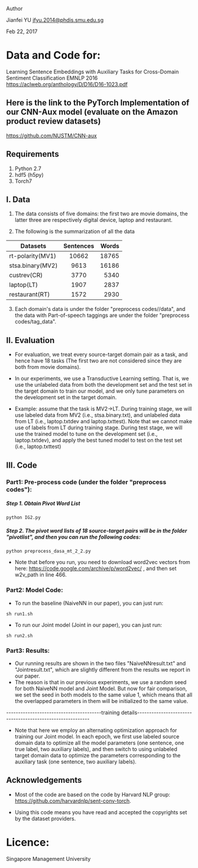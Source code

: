 Author

Jianfei YU
jfyu.2014@phdis.smu.edu.sg

Feb 22, 2017

# Data and Code for:

Learning Sentence Embeddings with Auxiliary Tasks for Cross-Domain Sentiment Classification
EMNLP 2016
https://aclweb.org/anthology/D/D16/D16-1023.pdf

## Here is the link to the PyTorch Implementation of our CNN-Aux model (evaluate on the Amazon product review datasets)

https://github.com/NUSTM/CNN-aux

## Requirements

1. Python 2.7
2. hdf5 (h5py)
3. Torch7

## I. Data

1. The data consists of five domains: the first two are movie domains, the latter three are respectively digital device, laptop and restaurant.

2. The following is the summarization of all the data

| Datasets        | Sentences | Words |
| -------------   |:---------:| -----:|
| rt-polarity(MV1)|10662      |  18765|
| stsa.binary(MV2)| 9613      |  16186|  
| custrev(CR)     | 3770      |   5340|
| laptop(LT)      | 1907      |   2837|   
| restaurant(RT)  | 1572      |   2930|


       
3. Each domain's data is under the folder "preprocess codes//data", and the data with Part-of-speech taggings are under the folder "preprocess codes/tag_data".



## II. Evaluation 

   - For evaluation, we treat every source-target domain pair as a task, and hence have 18 tasks (The first two are not considered since they are both from movie domains).
   
   - In our experiments, we use a Transductive Learning setting. That is, we use the unlabeled data from both the development set and the test set in the target domain to train our model, and we only tune parameters on the development set in the target domain.
   
   - Example: assume that the task is MV2->LT. During training stage, we will use labeled data from MV2 (i.e., stsa.binary.txt), and unlabeled data from LT (i.e., laptop.txtdev and laptop.txttest). Note that we cannot make use of labels from LT during training stage. During test stage, we will use the trained model to tune on the development set (i.e., laptop.txtdev), and apply the best tuned model to test on the test set (i.e., laptop.txttest) 
 
## III. Code

### Part1: Pre-process code (under the folder "preprocess codes"): 

##### Step 1. Obtain Pivot Word List

```
python IG2.py
```

##### Step 2. The pivot word lists of 18 source-target pairs will be in the folder "pivotlist", and then you can run the following codes:

```
python preprocess_dasa_mt_2_2.py
```

- Note that before you run, you need to download word2vec vectors from here: https://code.google.com/archive/p/word2vec/  , and then set w2v_path in line 466.

### Part2: Model Code:

- To run the baseline (NaiveNN in our paper), you can just run:

```
sh run1.sh
```

- To run our Joint model (Joint in our paper), you can just run:

```
sh run2.sh
```

### Part3: Results:
- Our running results are shown in the two files "NaiveNNresult.txt" and "Jointresult.txt", which are slightly different from the results we report in our paper. 
- The reason is that in our previous experiments, we use a random seed for both NaiveNN model and Joint Model. 
But now for fair comparison, we set the seed in both models to the same value 1, which means that all the overlapped parameters in them will be initialized to the same value.

----------------------------------------training details----------------------------------------------------------

- Note that here we employ an alternating optimization approach for training our Joint model. In each epoch, we first use labeled source domain data to optimize all the model parameters (one sentence, one true label, two auxiliary labels), and then switch to using unlabeled target domain data to optimize the parameters corresponding to the auxiliary task (one sentence, two auxiliary labels).


## Acknowledgements

- Most of the code are based on the code by Harvard NLP group: https://github.com/harvardnlp/sent-conv-torch.

- Using this code means you have read and accepted the copyrights set by the dataset providers.

# Licence:

Singapore Management University
